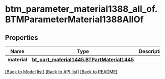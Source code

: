 # btm_parameter_material1388_all_of.BTMParameterMaterial1388AllOf

## Properties
Name | Type | Description | Notes
------------ | ------------- | ------------- | -------------
**material** | [**bt_part_material1445.BTPartMaterial1445**](BTPartMaterial1445.md) |  | [optional] 

[[Back to Model list]](../README.md#documentation-for-models) [[Back to API list]](../README.md#documentation-for-api-endpoints) [[Back to README]](../README.md)


